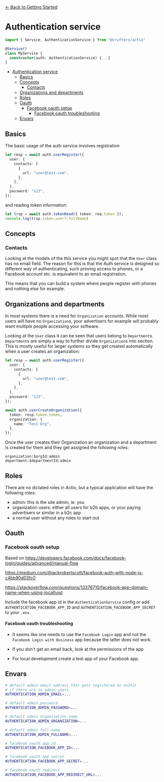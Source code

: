 [<- Back to Getting Started](../../../docs/README.md) 
# Authentication service

```ts
import { Service, AuthenticationService } from "@crufters/actio"

@Service()
class MyService {
  constructor(auth: AuthenticationService) {...}
}
```

- [Authentication service](#authentication-service)
  - [Basics](#basics)
  - [Concepts](#concepts)
    - [Contacts](#contacts)
  - [Organizations and departments](#organizations-and-departments)
  - [Roles](#roles)
  - [Oauth](#oauth)
    - [Facebook oauth setup](#facebook-oauth-setup)
      - [Facebook oauth troubleshooting](#facebook-oauth-troubleshooting)
  - [Envars](#envars)

## Basics

The basic usage of the auth service involves registration

```ts
let resp = await auth.userRegister({
  user: {
    contacts: [
      {
        url: "user@test.com",
      },
    ],
  },
  password: "123",
});
```

and reading token information:

```ts
let trsp = await auth.tokenRead({ token: req.token });
console.log(trsp.token.user?.fullName)
```

## Concepts

### Contacts

Looking at the models of the this service you might spot that the `User` class has no email field. The reason for this is that the Auth service is designed so different way of authenticating, such proving access to phones, or a Facebook account etc. is equivalent to an email registration.

This means that you can build a system where people register with phones and nothing else for example.

## Organizations and departments

In most systems there is a need for `Organization` accounts. While most users will have no `Organization`s, your advertisers for example will probably want multiple people accessing your software.

Looking at the `User` class it can be seen that users belong to `Department`s. `Department`s are simply a way to further divide `Organization`s into section. This is mostly useful for larger systems so they get created automatically when a user creates an organization:

```ts
let resp = await auth.userRegister({
  user: {
    contacts: [
      {
        url: "user@test.com",
      },
    ],
  },
  password: "123",
});

await auth.userCreateOrganization({
  token: resp.token.token,
  organization: {
    name: "Test Org",
  },
});
```

Once the user creates their Organization an organization and a department is created for them and they get assigned the following roles:

```
organization:$orgId:admin
department:$departmentId:admin
```

## Roles

There are no dictated roles in Actio, but a typical application will have the following roles:

- admin: this is the site admin, ie. you
- organization users: either all users for b2b apps, or your paying advertisers or similar in a b2c app
- a normal user without any roles to start out

## Oauth

### Facebook oauth setup

Based on https://developers.facebook.com/docs/facebook-login/guides/advanced/manual-flow

https://medium.com/@jackrobertscott/facebook-auth-with-node-js-c4bb90d03fc0

https://stackoverflow.com/questions/13376710/facebook-app-domain-name-when-using-localhost

Include the facebook app id in the `AuthenticationService` config or add `AUTHENTICATION_FACEBOOK_APP_ID` and `AUTHENTICATION_FACEBOOK_APP_SECRET` to your `.env`.


#### Facebook oauth troubleshooting

- It seems like one needs to use the `Facebook Login` app and not the `Facebook Login with Business` app because the latter does not work.

- If you don't get an email back, look at the permissions of the app

- For local development create a test app of your Facebook app.

## Envars

```sh
# default admin email address that gets registered on onInit
# if there are no admin users
AUTHENTICATION_ADMIN_EMAIL=...

# default admin password
AUTHENTICATION_ADMIN_PASSWORD=...

# default admin organization name
AUTHENTICATION_ADMIN_ORGANIZATION=...

# default admin full name
AUTHENTICATION_ADMIN_FULLNAME=...

# facebook oauth app id
AUTHENTICATION_FACEBOOK_APP_ID=...

# facebook oauth app secret
AUTHENTICATION_FACEBOOK_APP_SECRET=...

# facebook oauth redirect
AUTHENTICATION_FACEBOOK_APP_REDIRECT_URL=...
```

